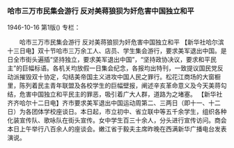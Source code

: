 ### 哈市三万市民集会游行  反对美蒋狼狈为奸危害中国独立和平

1946-10-16
第1版()
专栏：

　　哈市三万市民集会游行
    反对美蒋狼狈为奸危害中国独立和平
    【新华社哈尔滨十三日电】双十节哈市三万余工人、店员、学生集会游行，要求美军退出中国。是日全市街头遍插“坚持独立，要求美军退出中国”，“坚持政协决议，要求和平民主”的巨幅标语。各机关均放假一日集会纪念，各报均出特刊，一致提议国民党反动派摧毁双十协定，勾结美帝国主义进攻中国人民之罪行。松花江商场的大窗橱里，陈列着民主青年联盟及各校学生的巨幅壁报，阐述辛亥革命意义及今天美蒋勾结，危害中国独立和平民主的罪恶，吸引着广大人群，道路为之堵塞。
    【新华社齐齐哈尔十二日电】齐市要求美军退出中国运动周第二、三两日（即十一、十二日）为各团体学校座谈日。本日起，市立初中、省立联中等五千余学生，组织各种化装宣传队、歌咏队在街头宣传。女中学生百三十余人，分头进行宣传访问。商会本日上午举行八百余人的座谈会。嫩江省于毅夫主席昨晚在西满新华广播电台发表演说。
